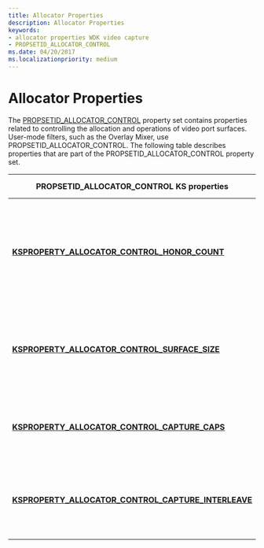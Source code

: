 ```yaml
---
title: Allocator Properties
description: Allocator Properties
keywords:
- allocator properties WDK video capture
- PROPSETID_ALLOCATOR_CONTROL
ms.date: 04/20/2017
ms.localizationpriority: medium
---
```


# Allocator Properties


The [PROPSETID\_ALLOCATOR\_CONTROL](./propsetid-allocator-control.md) property set contains properties related to controlling the allocation and operations of video port surfaces. User-mode filters, such as the Overlay Mixer, use PROPSETID\_ALLOCATOR\_CONTROL. The following table describes properties that are part of the PROPSETID\_ALLOCATOR\_CONTROL property set.

<table>
<colgroup>
<col width="50%" />
<col width="50%" />
</colgroup>
<thead>
<tr class="header">
<th>PROPSETID_ALLOCATOR_CONTROL KS properties</th>
<th>Property description</th>
</tr>
</thead>
<tbody>
<tr class="odd">
<td><p><a href="/windows-hardware/drivers/stream/ksproperty-allocator-control-honor-count" data-raw-source="[&lt;strong&gt;KSPROPERTY_ALLOCATOR_CONTROL_HONOR_COUNT&lt;/strong&gt;](./ksproperty-allocator-control-honor-count.md)"><strong>KSPROPERTY_ALLOCATOR_CONTROL_HONOR_COUNT</strong></a></p></td>
<td><p>Controls how a filter determines the number of video port overlay surfaces to allocate.</p></td>
</tr>
<tr class="even">
<td><p><a href="/windows-hardware/drivers/stream/ksproperty-allocator-control-surface-size" data-raw-source="[&lt;strong&gt;KSPROPERTY_ALLOCATOR_CONTROL_SURFACE_SIZE&lt;/strong&gt;](./ksproperty-allocator-control-surface-size.md)"><strong>KSPROPERTY_ALLOCATOR_CONTROL_SURFACE_SIZE</strong></a></p></td>
<td><p>Controls the dimensions of the video port overlay surface.</p></td>
</tr>
<tr class="odd">
<td><p><a href="/windows-hardware/drivers/stream/ksproperty-allocator-control-capture-caps" data-raw-source="[&lt;strong&gt;KSPROPERTY_ALLOCATOR_CONTROL_CAPTURE_CAPS&lt;/strong&gt;](./ksproperty-allocator-control-capture-caps.md)"><strong>KSPROPERTY_ALLOCATOR_CONTROL_CAPTURE_CAPS</strong></a></p></td>
<td><p>Describes the capture capabilities of the video port.</p></td>
</tr>
<tr class="even">
<td><p><a href="/windows-hardware/drivers/stream/ksproperty-allocator-control-capture-interleave" data-raw-source="[&lt;strong&gt;KSPROPERTY_ALLOCATOR_CONTROL_CAPTURE_INTERLEAVE&lt;/strong&gt;](./ksproperty-allocator-control-capture-interleave.md)"><strong>KSPROPERTY_ALLOCATOR_CONTROL_CAPTURE_INTERLEAVE</strong></a></p></td>
<td><p>Returns if the video port supports interleaved capture.</p></td>
</tr>
</tbody>
</table>

 


